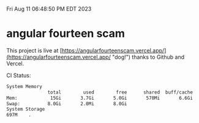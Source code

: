 Fri Aug 11 06:48:50 PM EDT 2023

# angular fourteen scam


This project is live at [https://angularfourteenscam.vercel.app/](https://angularfourteenscam.vercel.app/ "dog!") thanks to Github and Vercel.

CI Status: 

```bash
System Memory
               total        used        free      shared  buff/cache   available
Mem:            15Gi       3.7Gi       5.0Gi       570Mi       6.6Gi        10Gi
Swap:          8.0Gi       2.0Mi       8.0Gi
System Storage
697M	.
